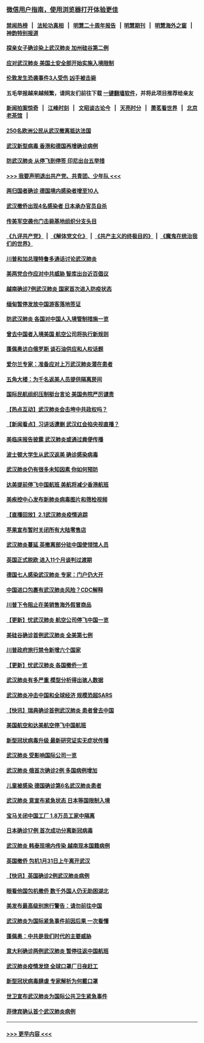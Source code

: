 ### [微信用户指南，使用浏览器打开体验更佳](https://github.com/gfw-breaker/banned-news1/blob/master/indexes/wechat-guide.md?t=0)
#### [禁闻热榜](热点新闻.md?t=0)  &nbsp;&nbsp;|&nbsp;&nbsp; [法轮功真相](https://github.com/gfw-breaker/truth/blob/master/README.md?t=0) &nbsp;&nbsp;|&nbsp;&nbsp; [明慧二十周年报告](https://github.com/gfw-breaker/mh-reports/blob/master/README.md?t=0) &nbsp;&nbsp;|&nbsp;&nbsp;[明慧期刊](https://github.com/gfw-breaker/mh-qikan) &nbsp;&nbsp;|&nbsp;&nbsp; [明慧海外之窗](https://github.com/gfw-breaker/mh-news/blob/master/README.md?t=0) &nbsp;&nbsp;|&nbsp;&nbsp; [神韵特别报道](https://github.com/gfw-breaker/mh-news/blob/master/shenyun.md?t=0)
#### [探亲女子确诊染上武汉肺炎 加州硅谷第二例](../pages/nsc418/n11839784.md?t=02031044) 
#### [应对武汉肺炎 美国土安全部开始实施入境限制](../pages/nsc418/n11839729.md?t=02031044) 
#### [伦敦发生恐袭事件3人受伤 凶手被击毙](../pages/nsc418/n11839442.md?t=02031044) 
#### 五毛举报越来越频繁，请网友们前往下载 [一键翻墙软件](https://github.com/gfw-breaker/ssr-accounts)，并将此项目推荐给亲友
#### [新闻拍案惊奇](https://github.com/gfw-breaker/banned-news1/blob/master/pages/link4.md) &nbsp;&nbsp;|&nbsp;&nbsp; [江峰时刻](https://github.com/gfw-breaker/banned-news1/blob/master/pages/link4.md) &nbsp;&nbsp;|&nbsp;&nbsp; [文昭谈古论今](https://github.com/gfw-breaker/banned-news1/blob/master/pages/link4.md) &nbsp;&nbsp;|&nbsp;&nbsp; [天亮时分](https://github.com/gfw-breaker/banned-news1/blob/master/pages/link4.md) &nbsp;&nbsp;|&nbsp;&nbsp; [萧茗看世界](https://github.com/gfw-breaker/banned-news1/blob/master/pages/link4.md) &nbsp;&nbsp;|&nbsp;&nbsp; [北京老茶馆](https://github.com/gfw-breaker/banned-news1/blob/master/pages/link4.md) &nbsp;&nbsp;|&nbsp;&nbsp; 
#### [250名欧洲公民从武汉撤离抵达法国](../pages/nsc418/n11839438.md?t=02031044) 
#### [武汉新型病毒 香港和德国再增确诊病例](../pages/nsc418/n11839381.md?t=02031044) 
#### [防武汉肺炎 从停飞到停签 印尼出台五举措](../pages/nsc418/n11839282.md?t=02031044) 
#### [>>> 我要声明退出共产党、共青团、少年队 <<<](https://github.com/begood0513/goodnews/blob/master/quit/letter.md) 
#### [两归国者确诊 德国境内感染者增至10人](../pages/nsc418/n11839164.md?t=02031044) 
#### [武汉撤侨出现4名感染者 日本承办官员自杀](../pages/nsc418/n11839044.md?t=02031044) 
#### [传美军空袭也门击毙基地组织分支头目](../pages/nsc418/n11839210.md?t=02031044) 
#### [《九评共产党》](https://github.com/begood0513/9ping.md/blob/master/README.md) &nbsp;|&nbsp; [《解体党文化》](../../../../jtdwh.md/blob/master/README.md)  &nbsp;|&nbsp; [《共产主义的终极目的》](../../../../gczydzjmd.md/blob/master/README.md) &nbsp;|&nbsp; [《魔鬼在统治我们的世界》](../../../../mgztzwmdsj.md/blob/master/README.md) 
#### [川普和加总理特鲁多通话讨论武汉肺炎](../pages/nsc418/n11839128.md?t=02031044) 
#### [美两党合作应对中共威胁 智库出台近百倡议](../pages/nsc418/n11838437.md?t=02031044) 
#### [越南确诊7例武汉肺炎 国家首次进入防疫状态](../pages/nsc418/n11838860.md?t=02031044) 
#### [缅甸暂停发放中国游客落地签证](../pages/nsc418/n11838730.md?t=02031044) 
#### [防武汉肺炎 各国对中国人入境管制措施一览](../pages/nsc418/n11838726.md?t=02031044) 
#### [曾去中国者入境美国 航空公司将执行新规则](../pages/nsc418/n11838375.md?t=02031044) 
#### [蓬佩奥访白俄罗斯 谈石油供应和人权话题](../pages/nsc418/n11838242.md?t=02031044) 
#### [爱尔兰专家：准备应对上万武汉肺炎潜在患者](../pages/nsc418/n11837978.md?t=02031044) 
#### [五角大楼：为千名返美人员提供隔离房间](../pages/nsc418/n11837831.md?t=02031044) 
#### [国际民航组织压制挺台言论 美国务院严厉谴责](../pages/nsc418/n11837791.md?t=02031044) 
#### [【热点互动】武汉肺炎会击垮中共政权吗？](../pages/nsc418/n11837779.md?t=02031044) 
#### [【新闻看点】习讲话遭删 武汉红会掐央视直播？](../pages/nsc418/n11837573.md?t=02031044) 
#### [美临床报告披露 武汉肺炎或通过粪便传播](../pages/nsc418/n11837626.md?t=02031044) 
#### [波士顿大学生从武汉返美 确诊感染病毒](../pages/nsc418/n11837580.md?t=02031044) 
#### [武汉肺炎仍有很多未知因素 你如何预防](../pages/nsc418/n11837666.md?t=02031044) 
#### [达美提前停飞中国航班 美航将减少香港航班](../pages/nsc418/n11837649.md?t=02031044) 
#### [美疾控中心发布新肺炎病毒图片和筛检视频](../pages/nsc418/n11837491.md?t=02031044) 
#### [【直播回放】2.1武汉肺炎疫情追踪](../pages/nsc418/n11837232.md?t=02031044) 
#### [苹果宣布暂时关闭所有大陆零售店](../pages/nsc418/n11837097.md?t=02031044) 
#### [武汉肺炎蔓延 英撤离部分驻中国使领馆人员](../pages/nsc418/n11837061.md?t=02031044) 
#### [英国正式脱欧 进入11个月谈判过渡期](../pages/nsc418/n11836911.md?t=02031044) 
#### [德国七人感染武汉肺炎 专家：门户仍大开](../pages/nsc418/n11836344.md?t=02031044) 
#### [中国进口包裹有武汉肺炎风险？CDC解释](../pages/nsc418/n11836321.md?t=02031044) 
#### [川普下令阻止在美销售海外假冒商品](../pages/nsc418/n11836261.md?t=02031044) 
#### [【更新】忧武汉肺炎 航空公司停飞中国一览](../pages/nsc418/n11835931.md?t=02031044) 
#### [美硅谷确诊首例武汉肺炎 全美第七例](../pages/nsc418/n11836093.md?t=02031044) 
#### [川普政府旅行禁令新增六个国家](../pages/nsc418/n11836083.md?t=02031044) 
#### [【更新】忧武汉肺炎 各国撤侨一览](../pages/nsc418/n11835673.md?t=02031044) 
#### [武汉肺炎有多严重 模型分析得出骇人数据](../pages/nsc418/n11835829.md?t=02031044) 
#### [武汉肺炎冲击中国和全球经济 规模恐超SARS](../pages/nsc418/n11835652.md?t=02031044) 
#### [【快讯】瑞典确诊首例武汉肺炎 患者曾去中国](../pages/nsc418/n11835675.md?t=02031044) 
#### [美国航空和达美航空停飞中国航班](../pages/nsc418/n11835567.md?t=02031044) 
#### [新型冠状病毒升级 最新研究证实无症状传播](../pages/nsc418/n11835589.md?t=02031044) 
#### [武汉肺炎 受影响国际公司一览](../pages/nsc418/n11835538.md?t=02031044) 
#### [武汉肺炎 俄首次确诊2例 多国病例增加](../pages/nsc418/n11835295.md?t=02031044) 
#### [儿童被感染 德国确诊第6名武汉肺炎患者](../pages/nsc418/n11835338.md?t=02031044) 
#### [武汉肺炎 意宣布紧急状态 日本等国限制入境](../pages/nsc418/n11835062.md?t=02031044) 
#### [宝马关闭中国工厂 1.8万员工家中隔离](../pages/nsc418/n11835128.md?t=02031044) 
#### [日本确诊17例 首次成功分离新冠病毒](../pages/nsc418/n11834975.md?t=02031044) 
#### [武汉肺炎 韩泰现境内传染 越南现本国籍病例](../pages/nsc418/n11834857.md?t=02031044) 
#### [英国撤侨 包机1月31日上午离开武汉](../pages/nsc418/n11834808.md?t=02031044) 
#### [【快讯】英国确诊2例武汉肺炎病例](../pages/nsc418/n11834824.md?t=02031044) 
#### [眼看他国包机撤侨 数千外国人仍无助困湖北](../pages/nsc418/n11834010.md?t=02031044) 
#### [美发布最高级别旅行警告：请勿前往中国](../pages/nsc418/n11834038.md?t=02031044) 
#### [武汉肺炎为国际紧急事件前因后果 一次看懂](../pages/nsc418/n11833893.md?t=02031044) 
#### [蓬佩奥：中共是我们时代的主要威胁](../pages/nsc418/n11833434.md?t=02031044) 
#### [意大利确诊两例武汉肺炎 暂停往返中国航班](../pages/nsc418/n11833483.md?t=02031044) 
#### [武汉肺炎疫情发烧 全球口罩厂日夜赶工](../pages/nsc418/n11833528.md?t=02031044) 
#### [新型冠状病毒肆虐 专家解析为何戴口罩](../pages/nsc418/n11833332.md?t=02031044) 
#### [世卫宣布武汉肺炎为国际公共卫生紧急事件](../pages/nsc418/n11833455.md?t=02031044) 
#### [菲律宾确认首个武汉肺炎病例](../pages/nsc418/n11833162.md?t=02031044) 

----
#### [ >>> 更早内容 <<< ](../indexes/nsc418-earlier.md)
